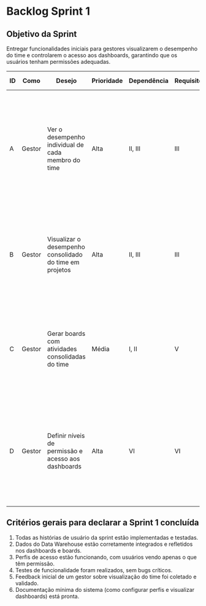 # Backlog Sprint 1

## Objetivo da Sprint
Entregar funcionalidades iniciais para gestores visualizarem o desempenho do time e controlarem o acesso aos dashboards, garantindo que os usuários tenham permissões adequadas.

| ID  | Como   | Desejo                                                       | Prioridade | Dependência | Requisito | Critérios de Aceitação |
|-----|-------|--------------------------------------------------------------|------------|------------|-----------|----------------------|
| A   | Gestor | Ver o desempenho individual de cada membro do time          | Alta       | II, III    | III       | - Conseguir selecionar um membro do time e visualizar suas métricas de desempenho.<br>- Indicadores de progresso estão corretos e atualizados.<br>- Dados consolidados vêm do Data Warehouse. |
| B   | Gestor | Visualizar o desempenho consolidado do time em projetos     | Alta       | II, III    | III       | - Mostrar visão agregada do time por projeto.<br>- Possibilidade de filtrar por projeto ou período.<br>- Indicadores refletem dados reais do Data Warehouse. |
| C   | Gestor | Gerar boards com atividades consolidadas do time            | Média      | I, II      | V         | - Board apresenta atividades de todos os membros do time.<br>- Atividades são agrupadas por status (concluídas, pendentes, em andamento). |
| D   | Gestor | Definir níveis de permissão e acesso aos dashboards         | Alta       | VI         | VI        | - É possível criar perfis com diferentes níveis de acesso.<br>- Usuários só veem informações permitidas pelo seu perfil.<br>- Alterações de permissão são aplicadas imediatamente. |

## Critérios gerais para declarar a Sprint 1 concluída
1. Todas as histórias de usuário da sprint estão implementadas e testadas.  
2. Dados do Data Warehouse estão corretamente integrados e refletidos nos dashboards e boards.  
3. Perfis de acesso estão funcionando, com usuários vendo apenas o que têm permissão.  
4. Testes de funcionalidade foram realizados, sem bugs críticos.  
5. Feedback inicial de um gestor sobre visualização do time foi coletado e validado.  
6. Documentação mínima do sistema (como configurar perfis e visualizar dashboards) está pronta.  

